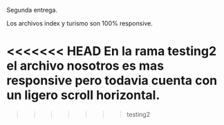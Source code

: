 Segunda entrega. 

Los archivos index y turismo son 100% responsive. 

<<<<<<< HEAD
En la rama testing2 el archivo nosotros es mas responsive pero todavia cuenta con un ligero scroll horizontal.
=======
>>>>>>> testing2
